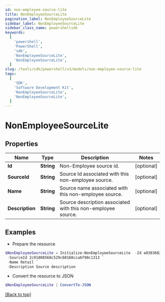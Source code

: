 ```yaml
---
id: non-employee-source-lite
title: NonEmployeeSourceLite
pagination_label: NonEmployeeSourceLite
sidebar_label: NonEmployeeSourceLite
sidebar_class_name: powershellsdk
keywords:
  [
    'powershell',
    'PowerShell',
    'sdk',
    'NonEmployeeSourceLite',
    'NonEmployeeSourceLite',
  ]
slug: /tools/sdk/powershell/v3/models/non-employee-source-lite
tags:
  [
    'SDK',
    'Software Development Kit',
    'NonEmployeeSourceLite',
    'NonEmployeeSourceLite',
  ]
---
```


# NonEmployeeSourceLite

## Properties

| Name | Type | Description | Notes |
| --- | --- | --- | --- |
| **Id** | **String** | Non-Employee source id. | [optional] |
| **SourceId** | **String** | Source Id associated with this non-employee source. | [optional] |
| **Name** | **String** | Source name associated with this non-employee source. | [optional] |
| **Description** | **String** | Source description associated with this non-employee source. | [optional] |

## Examples

- Prepare the resource

```powershell
$NonEmployeeSourceLite = Initialize-NonEmployeeSourceLite  -Id a0303682-5e4a-44f7-bdc2-6ce6112549c1 `
 -SourceId 2c91808568c529c60168cca6f90c1313 `
 -Name Retail `
 -Description Source description
```

- Convert the resource to JSON

```powershell
$NonEmployeeSourceLite | ConvertTo-JSON
```

[[Back to top]](#)
